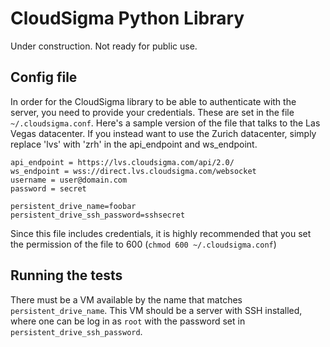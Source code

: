 # CloudSigma Python Library

Under construction. Not ready for public use.

## Config file

In order for the CloudSigma library to be able to authenticate with the server, you need to provide your credentials. These are set in the file `~/.cloudsigma.conf`. Here's a sample version of the file that talks to the Las Vegas datacenter. If you instead want to use the Zurich datacenter, simply replace 'lvs' with 'zrh' in the api_endpoint and ws_endpoint.

    api_endpoint = https://lvs.cloudsigma.com/api/2.0/
    ws_endpoint = wss://direct.lvs.cloudsigma.com/websocket
    username = user@domain.com
    password = secret

    persistent_drive_name=foobar
    persistent_drive_ssh_password=sshsecret

Since this file includes credentials, it is highly recommended that you set the permission of the file to 600 (`chmod 600 ~/.cloudsigma.conf`)

## Running the tests

There must be a VM available by the name that matches `persistent_drive_name`. This VM should be a server with SSH installed, where one can be log in as `root` with the password set in `persistent_drive_ssh_password`.
